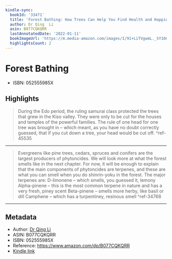 ```yaml
---
kindle-sync:
  bookId: '33471'
  title: 'Forest Bathing: How Trees Can Help You Find Health and Happiness'
  author: Dr Qing  Li
  asin: B077CQKQRR
  lastAnnotatedDate: '2022-01-11'
  bookImageUrl: 'https://m.media-amazon.com/images/I/91+LiTVgwmL._SY160.jpg'
  highlightsCount: 2
---
```

# Forest Bathing

* ISBN: 052555985X

## Highlights
> During the Edo period, the ruling samurai class protected the trees that grew in the Kiso valley. They were only to be cut for the houses and temples of the powerful families. The rule of one head for one tree was brought in – which meant, as you have no doubt correctly guessed, that if you cut down a tree, your head would be cut off. ^ref-45535

---
> Evergreens like pine trees, cedars, spruces and conifers are the largest producers of phytoncides. We will look more at what the forest smells like in the next chapter. For now, it will be enough to explain that the main components of phytoncides are terpenes, and these are what you can smell when you do shinrin-yoku in the forest. The major terpenes are: D-limonene – which smells, you guessed it, lemony Alpha-pinene – this is the most common terpene in nature and has a very fresh, piney scent Beta-pinene – smells more herby, like basil or dill Camphene – which has a turpentiney, resinous smell ^ref-34768

---

## Metadata
* Author: [Dr Qing  Li](https://www.amazon.comundefined)
* ASIN: B077CQKQRR
* ISBN: 052555985X
* Reference: https://www.amazon.com/dp/B077CQKQRR
* [Kindle link](kindle://book?action=open&asin=B077CQKQRR)
